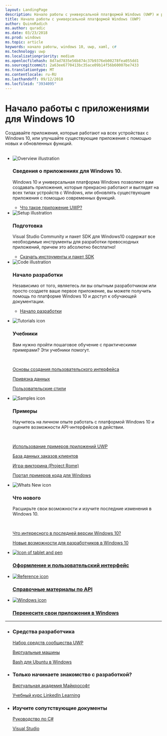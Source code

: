 ```yaml
---
layout: LandingPage
description: Начало работы с универсальной платформой Windows (UWP) и разработка приложений для Windows 10.
title: Начало работы с универсальной платформой Windows (UWP)
author: QuinnRadich
ms.author: quradic
ms.date: 03/23/2018
ms.prod: windows
ms.topic: article
keywords: начало работы, windows 10, uwp, xaml, c#
ms.technology: uwp
ms.localizationpriority: medium
ms.openlocfilehash: 8d7ad7835e56b874c37b9376eb00278fea055dd1
ms.sourcegitcommit: 2a63ee6770413bc35ace09b14f56b60007be7433
ms.translationtype: MT
ms.contentlocale: ru-RU
ms.lasthandoff: 09/12/2018
ms.locfileid: "3934095"
---
```

# <a name="get-started-with-windows-10-apps"></a>Начало работы с приложениями для Windows 10 
 
Создавайте приложения, которые работают на всех устройствах с Windows 10, или улучшайте существующие приложения с помощью новых и обновленных функций.  
<br>
<ul id="cardtypes-K" class="cardsK panelContent">
    <li>
        <div class="cardSize">
            <div class="cardPadding">
                <div class="card">
                    <div class="cardImageOuter">
                        <div class="cardImage bgdAccent1">
                            <img src="/media/illustrations/biztalk-developer-documentation-1.svg" alt="Overview illustration" data-linktype="external" class="x-hidden-focus">
                        </div>
                    </div>
                    <div class="cardText">
                        <h3>Сведения о приложениях для Windows 10.</h3>
                        <p>Windows 10 и универсальная платформа Windows позволяют вам создавать приложения, которые прекрасно работают и выглядят на всех типах устройств с Windows, или обновлять существующие приложения с помощью современных функций.</p>
                        <ul>
                          <li><a href="//docs.microsoft.com/windows/uwp/get-started/universal-application-platform-guide">Что такое приложение UWP?</a></li>
                        </ul>
                    </div>
                </div>
            </div>
        </div>
    </li>
    <li>
        <div class="cardSize">
            <div class="cardPadding">
                <div class="card">
                    <div class="cardImageOuter">
                        <div class="cardImage bgdAccent1">
                            <img src="/media/illustrations/biztalk-host-integration-install-configure.svg" alt="Setup illustration" data-linktype="external" class="x-hidden-focus">
                        </div>
                    </div>
                    <div class="cardText">
                    <h3>Подготовка</h3>
                    <p>Visual Studio Community и пакет SDK для Windows10 содержат все необходимые инструменты для разработки превосходных приложений, причем это абсолютно бесплатно!</p>
                    <ul>
                        <li><a href="//docs.microsoft.com/windows/uwp/get-started/get-set-up">Скачать инструменты и пакет SDK</a></li>
                    </ul>
                  </div>
                </div>
            </div>
        </div>
    </li>
    <li>
        <div class="cardSize">
            <div class="cardPadding">
                <div class="card">
                    <div class="cardImageOuter">
                        <div class="cardImage bgdAccent1">
                            <img src="/media/illustrations/team-services-dev-ops-test.svg" alt="Code illustration" data-linktype="external" class="x-hidden-focus">
                        </div>
                    </div>
                    <div class="cardText">
                        <h3>Начало разработки</h3>
                        <p>Независимо от того, являетесь ли вы опытным разработчиком или просто создаете ваше первое приложение, вы можете получить помощь по платформе Windows 10 и доступ к обучающей документации.</p>
                        <ul>
                            <li><a href="//docs.microsoft.com/windows/uwp/get-started/create-uwp-apps">Начало разработки</a></li>
                        </ul>
                    </div>
                </div>
            </div>
        </div>
    </li>
</ul>

<ul class="panelContent cardsF">
  <li>
    <div class="cardSize">
        <div class="cardPadding">
            <div class="card">
                <div class="cardImageOuter">
                    <div class="cardImage">
                        <img src="/media/common/i_tasks.svg" alt="Tutorials icon"/>
                    </div>
                </div>
                <div class="cardText">
                    <h3>Учебники</h3>
                    <p>Вам нужно пройти пошаговое обучение с практическими примерами? Эти учебники помогут.</p>
                    <br>
                    <p><a href="//docs.microsoft.com/windows/uwp/design/basics/xaml-basics-ui">Основы создания пользовательского интерфейса</a></p>
                    <p><a href="//docs.microsoft.com/windows/uwp/data-binding/xaml-basics-data-binding">Привязка данных</a></p>
                    <p><a href="//docs.microsoft.com/windows/uwp/design/basics/xaml-basics-style">Пользовательские стили</a></p>
                </div>
            </div>
        </div>
    </div>
  </li>
  <li>
    <div class="cardSize">
        <div class="cardPadding">
            <div class="card">
                <div class="cardImageOuter">
                    <div class="cardImage">
                        <img src="/media/common/i_code-samples.svg" alt="Samples icon"/>
                    </div>
                </div>
                <div class="cardText">
                    <h3>Примеры</h3>
                    <p>Научитесь на личном опыте работать с платформой Windows 10 и оцените возможности API-интерфейсов в действии.</p>
                    <br>
                    <p><a href="//docs.microsoft.com/windows/uwp/get-started/get-uwp-app-samples">Использование примеров приложений UWP</a></p>
                    <p><a href="//github.com/Microsoft/Windows-appsample-customers-orders-database">База данных заказов клиентов</a></p>
                    <p><a href="//github.com/Microsoft/Windows-appsample-remote-system-sessions">Игра-викторина (Project Rome)</a></p>
                    <p><a href="//developer.microsoft.com/windows/samples">Портал примеров кода для Windows</a></p>
                </div>
            </div>
        </div>
    </div>
  </li>
  <li>
    <div class="cardSize">
        <div class="cardPadding">
            <div class="card">
                <div class="cardImageOuter">
                    <div class="cardImage">
                        <img src="/media/common/i_whats-new.svg" alt="Whats New icon"/>
                    </div>
                </div>
                <div class="cardText">
                    <h3>Что нового</h3>
                    <p>Расширьте свои возможности и изучите последние изменения в Windows 10.</p>
                    <br>
                    <p><a href="//developer.microsoft.com/windows/windows-10-for-developers">Что интересного в последней версии Windows 10?</a></p>
                    <p><a href="//docs.microsoft.com/windows/uwp/whats-new/windows-10-version-latest">Новые возможности для разработчиков в Windows 10</a></p>
                </div>
            </div>
        </div>
    </div>
  </li>
</ul>


<div class="container">
    <ul class="cardsY panelContent featuredContent">
       <li>
            <a href="//developer.microsoft.com/windows/apps/design">
                <div class="cardSize">
                    <div class="cardPadding">
                        <div class="card">
                            <div class="cardImageOuter">
                                <div class="cardImage">
                                    <img data-hoverimage="/media/common/i_digital-art.svg" src="/media/common/i_digital-art.svg" alt="Icon of tablet and pen" />
                                </div>
                            </div>
                            <div class="cardText">
                                <h3>Оформление и пользовательский интерфейс</h3>
                            </div>
                        </div>
                    </div>
                </div>
            </a>
        </li>
        <li>
            <a href="//docs.microsoft.com/uwp/">
                <div class="cardSize">
                    <div class="cardPadding">
                        <div class="card">
                            <div class="cardImageOuter">
                                <div class="cardImage">
                                    <img data-hoverimage="/media/common/i_api.svg" src="/media/common/i_api-reference.svg" alt="Reference icon" />
                                </div>
                            </div>
                            <div class="cardText">
                                <h3>Справочные материалы по API</h3>
                            </div>
                        </div>
                    </div>
                </div>
            </a>
        </li>
        <li>
            <a href="//developer.microsoft.com/windows/bridges">
                <div class="cardSize">
                    <div class="cardPadding">
                        <div class="card">
                            <div class="cardImageOuter">
                                <div class="cardImage">
                                    <img data-hoverimage="/media/hubs/windows/win_try-windows.svg" src="/media/hubs/windows/win_try-windows.png" alt="Windows icon" />
                                </div>
                            </div>
                            <div class="cardText">
                                <h3>Перенесите свои приложения в Windows</h3>
                            </div>
                        </div>
                    </div>
                </div>
            </a>
        </li>
    </ul>
</div>

---

<ul class="panelContent cardsW">
    <li>
        <div class="cardSize">
            <div class="cardPadding">
                <div class="card">
                    <div class="cardText">
                        <h3>Средства разработчика</h3>
                        <p><a href="//docs.microsoft.com/windows/uwpcommunitytoolkit/">Набор средств сообщества UWP</a></p>
                        <p><a href="//developer.microsoft.com/windows/downloads/virtual-machines">Виртуальные машины</a></p>
                        <p><a href="//docs.microsoft.com/windows/wsl/about">Bash для Ubuntu в Windows</a></p>
                        </div>
                    </div>
                </div>
            </div>
    </li>
    <li>
        <div class="cardSize">
            <div class="cardPadding">
                <div class="card">
                    <div class="cardText">
                        <h3>Только начинаете знакомство с разработкой?</h3>
                        <p><a href="//mva.microsoft.com/training-topics/c-app-development">Виртуальная академия Майкрософт</a></p>
                        <p><a href="//www.linkedin.com/learning/learning-universal-windows-app-development/welcome">Учебный курс LinkedIn Learning</a></p>
                        </div>
                    </div>
                </div>
            </div>
    </li>
    <li>
        <div class="cardSize">
            <div class="cardPadding">
                <div class="card">
                    <div class="cardText">
                        <h3>Изучите сопутствующие документы</h3>
                        <p><a href="//docs.microsoft.com/dotnet/csharp/index">Руководство по C#</a></p>
                        <p><a href="//docs.microsoft.com/visualstudio/ide/">Visual Studio</a></p>
                    </div>
                </div>
            </div>
        </div>
    </li>
</ul>
